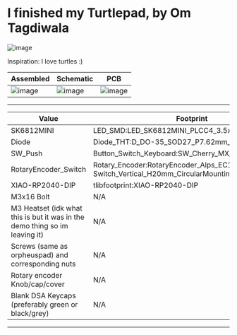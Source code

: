 # I finished my Turtlepad, by Om Tagdiwala

![image](https://github.com/user-attachments/assets/435322c5-1c7f-4979-a6d4-87571f9224d4)

Inspiration: I love turtles :)

| Assembled | Schematic | PCB |
| --------- | --------- | --- |
| ![image](https://github.com/user-attachments/assets/018ac9ab-8a66-448f-8747-fd8aa082d2aa) | ![image](https://github.com/user-attachments/assets/5d7d24c7-2280-490a-9a15-dfc51775d1c4) | ![image](https://github.com/user-attachments/assets/53044650-d402-443d-8245-8016f9b75caa) |

---------------------------------------

| Value | Footprint | Qty |
|---------|---------|-------|
| SK6812MINI | LED_SMD:LED_SK6812MINI_PLCC4_3.5x3.5mm_P1.75mm | 2 |
| Diode | Diode_THT:D_DO-35_SOD27_P7.62mm_Horizontal | 16 |
| SW_Push | Button_Switch_Keyboard:SW_Cherry_MX_1.00u_PCB | 12 |
| RotaryEncoder_Switch | Rotary_Encoder:RotaryEncoder_Alps_EC11E-Switch_Vertical_H20mm_CircularMountingHoles | 1 |
| XIAO-RP2040-DIP | tlibfootprint:XIAO-RP2040-DIP | 1 |
| M3x16 Bolt | N/A | 4 |
| M3 Heatset (idk what this is but it was in the demo thing so im leaving it) | N/A | 4 |
| Screws (same as orpheuspad) and corresponding nuts | N/A | 4 |
| Rotary encoder Knob/cap/cover | N/A | 1 |
| Blank DSA Keycaps (preferably green or black/grey) | N/A | 12 |
______
